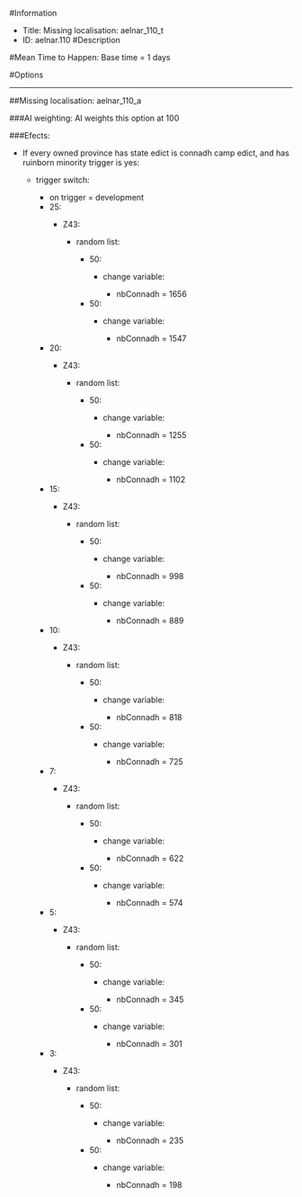 #Information
 - Title: Missing localisation: aelnar_110_t
 - ID: aelnar.110
#Description

#Mean Time to Happen:
Base time = 1 days

#Options

___
##Missing localisation: aelnar_110_a

###AI weighting:
AI weights this option at 100


###Efects:<ul><li>If every owned province has state edict is connadh camp edict, and  has ruinborn minority trigger is yes:</li><ul><li>trigger switch:</li><ul><li>on trigger = development</li><li>25:</li><ul><li>Z43:</li><ul><li>random list:</li><ul><li>50:</li><ul><li>change variable:</li><ul><li>nbConnadh = 1656</li></ul></ul><li>50:</li><ul><li>change variable:</li><ul><li>nbConnadh = 1547</li></ul></ul></ul></ul></ul><li>20:</li><ul><li>Z43:</li><ul><li>random list:</li><ul><li>50:</li><ul><li>change variable:</li><ul><li>nbConnadh = 1255</li></ul></ul><li>50:</li><ul><li>change variable:</li><ul><li>nbConnadh = 1102</li></ul></ul></ul></ul></ul><li>15:</li><ul><li>Z43:</li><ul><li>random list:</li><ul><li>50:</li><ul><li>change variable:</li><ul><li>nbConnadh = 998</li></ul></ul><li>50:</li><ul><li>change variable:</li><ul><li>nbConnadh = 889</li></ul></ul></ul></ul></ul><li>10:</li><ul><li>Z43:</li><ul><li>random list:</li><ul><li>50:</li><ul><li>change variable:</li><ul><li>nbConnadh = 818</li></ul></ul><li>50:</li><ul><li>change variable:</li><ul><li>nbConnadh = 725</li></ul></ul></ul></ul></ul><li>7:</li><ul><li>Z43:</li><ul><li>random list:</li><ul><li>50:</li><ul><li>change variable:</li><ul><li>nbConnadh = 622</li></ul></ul><li>50:</li><ul><li>change variable:</li><ul><li>nbConnadh = 574</li></ul></ul></ul></ul></ul><li>5:</li><ul><li>Z43:</li><ul><li>random list:</li><ul><li>50:</li><ul><li>change variable:</li><ul><li>nbConnadh = 345</li></ul></ul><li>50:</li><ul><li>change variable:</li><ul><li>nbConnadh = 301</li></ul></ul></ul></ul></ul><li>3:</li><ul><li>Z43:</li><ul><li>random list:</li><ul><li>50:</li><ul><li>change variable:</li><ul><li>nbConnadh = 235</li></ul></ul><li>50:</li><ul><li>change variable:</li><ul><li>nbConnadh = 198</li></ul></ul></ul></ul></ul></ul></ul></ul>
